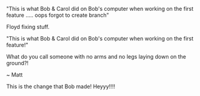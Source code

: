  "This is what Bob & Carol did on Bob's computer when working on the first feature ..... oops forgot to create branch"

Floyd fixing stuff.

 "This is what Bob & Carol did on Bob's computer when working on the first feature!"  

What do you call someone with no arms and no legs laying down on the ground?!

~ Matt

This is the change that Bob made!   Heyyy!!!!


